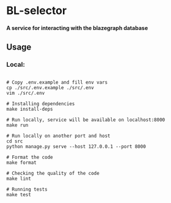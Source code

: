 # BL-selector
#### A service for interacting with the blazegraph database
## Usage
### Local:
```shell

# Copy .env.example and fill env vars
cp ./src/.env.example ./src/.env
vim ./src/.env

# Installing dependencies
make install-deps

# Run locally, service will be available on localhost:8000
make run

# Run locally on another port and host
cd src
python manage.py serve --host 127.0.0.1 --port 8000

# Format the code
make format

# Сhecking the quality of the code
make lint

# Running tests
make test

```